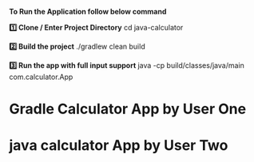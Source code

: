 **To Run the Application follow below command**

**1️⃣ Clone / Enter Project Directory**
cd java-calculator

**2️⃣ Build the project**
./gradlew clean build

**3️⃣ Run the app with full input support**
java -cp build/classes/java/main com.calculator.App

# Gradle Calculator App by User One
# java calculator App by User Two
